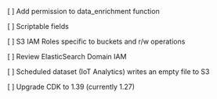 [ ] Add permission to data_enrichment function

[ ] Scriptable fields

[ ] S3 IAM Roles specific to buckets and r/w operations

[ ] Review ElasticSearch Domain IAM

[ ] Scheduled dataset (IoT Analytics) writes an empty file to S3

[ ] Upgrade CDK to 1.39 (currently 1.27)
